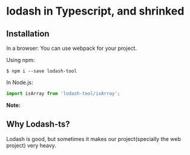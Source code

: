 # lodash in Typescript, and shrinked

## Installation

In a browser:
You can use webpack for your project.

Using npm:
```shell
$ npm i --save lodash-tool
```

In Node.js:
```ts
import isArray from 'lodash-tool/isArray';
```

**Note:**<br>

## Why Lodash-ts?

Lodash is good, but sometimes it makes our project(specially the web project) very heavy.
